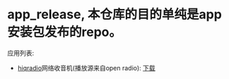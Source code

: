 # app_release, 本仓库的目的单纯是app安装包发布的repo。 

应用列表:
- [hiqradio](https://github.com/buf1024/app-release/tree/master/hiqradio)网络收音机(播放源来自open radio): [下载](https://github.com/buf1024/app-release/releases)

